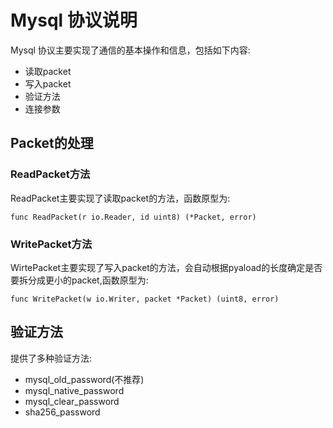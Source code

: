 # Mysql 协议说明

Mysql 协议主要实现了通信的基本操作和信息，包括如下内容:
- 读取packet
- 写入packet
- 验证方法
- 连接参数

## Packet的处理

### ReadPacket方法

ReadPacket主要实现了读取packet的方法，函数原型为:

```
func ReadPacket(r io.Reader, id uint8) (*Packet, error)

```

### WritePacket方法

WirtePacket主要实现了写入packet的方法，会自动根据pyaload的长度确定是否要拆分成更小的packet,函数原型为:

```
func WritePacket(w io.Writer, packet *Packet) (uint8, error)

```

## 验证方法

提供了多种验证方法:
- mysql_old_password(不推荐)
- mysql_native_password
- mysql_clear_password
- sha256_password

